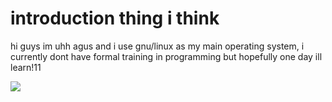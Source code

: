 <!DOCTYPE html>
<html>
<head>
<head>
  <body>
    <h1>introduction thing i think</h1>
    <p>hi guys im uhh agus and i use gnu/linux as my main operating system, i currently dont have formal training in programming but hopefully one day ill learn!11</p>
    <img src="https://i.ebayimg.com/images/g/LjsAAOxypNtSimbX/s-l640.jpg">
</body>
  </html>





<!---
agustyim/agustyim is a ✨ special ✨ repository because its `README.md` (this file) appears on your GitHub profile.
You can click the Preview link to take a look at your changes.
--->
